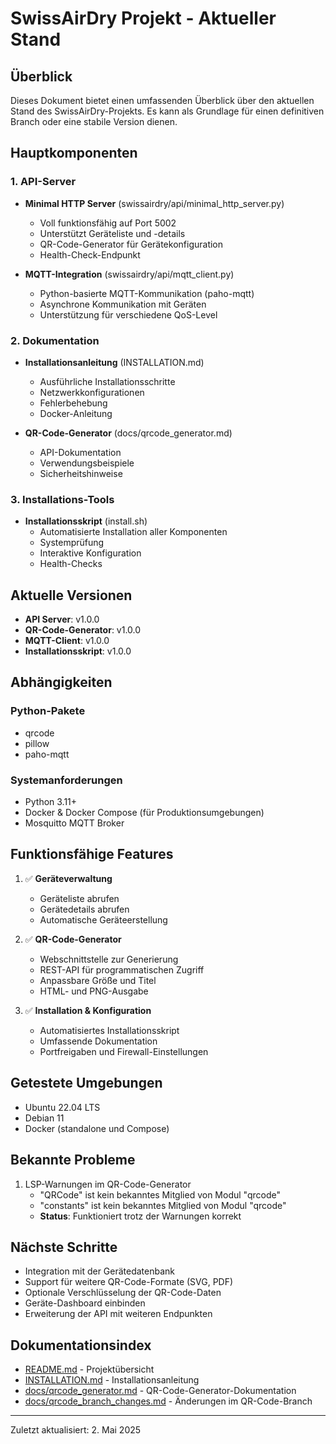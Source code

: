 # SwissAirDry Projekt - Aktueller Stand

## Überblick

Dieses Dokument bietet einen umfassenden Überblick über den aktuellen Stand des SwissAirDry-Projekts. Es kann als Grundlage für einen definitiven Branch oder eine stabile Version dienen.

## Hauptkomponenten

### 1. API-Server

- **Minimal HTTP Server** (swissairdry/api/minimal_http_server.py)
  - Voll funktionsfähig auf Port 5002
  - Unterstützt Geräteliste und -details
  - QR-Code-Generator für Gerätekonfiguration
  - Health-Check-Endpunkt

- **MQTT-Integration** (swissairdry/api/mqtt_client.py)
  - Python-basierte MQTT-Kommunikation (paho-mqtt)
  - Asynchrone Kommunikation mit Geräten
  - Unterstützung für verschiedene QoS-Level

### 2. Dokumentation

- **Installationsanleitung** (INSTALLATION.md)
  - Ausführliche Installationsschritte
  - Netzwerkkonfigurationen
  - Fehlerbehebung
  - Docker-Anleitung

- **QR-Code-Generator** (docs/qrcode_generator.md)
  - API-Dokumentation
  - Verwendungsbeispiele
  - Sicherheitshinweise

### 3. Installations-Tools

- **Installationsskript** (install.sh)
  - Automatisierte Installation aller Komponenten
  - Systemprüfung
  - Interaktive Konfiguration
  - Health-Checks

## Aktuelle Versionen

- **API Server**: v1.0.0
- **QR-Code-Generator**: v1.0.0
- **MQTT-Client**: v1.0.0
- **Installationsskript**: v1.0.0

## Abhängigkeiten

### Python-Pakete
- qrcode
- pillow
- paho-mqtt

### Systemanforderungen
- Python 3.11+
- Docker & Docker Compose (für Produktionsumgebungen)
- Mosquitto MQTT Broker

## Funktionsfähige Features

1. ✅ **Geräteverwaltung**
   - Geräteliste abrufen
   - Gerätedetails abrufen
   - Automatische Geräteerstellung

2. ✅ **QR-Code-Generator**
   - Webschnittstelle zur Generierung
   - REST-API für programmatischen Zugriff
   - Anpassbare Größe und Titel
   - HTML- und PNG-Ausgabe

3. ✅ **Installation & Konfiguration**
   - Automatisiertes Installationsskript
   - Umfassende Dokumentation
   - Portfreigaben und Firewall-Einstellungen

## Getestete Umgebungen

- Ubuntu 22.04 LTS
- Debian 11
- Docker (standalone und Compose)

## Bekannte Probleme

1. LSP-Warnungen im QR-Code-Generator
   - "QRCode" ist kein bekanntes Mitglied von Modul "qrcode"
   - "constants" ist kein bekanntes Mitglied von Modul "qrcode"
   - **Status**: Funktioniert trotz der Warnungen korrekt

## Nächste Schritte

- Integration mit der Gerätedatenbank
- Support für weitere QR-Code-Formate (SVG, PDF)
- Optionale Verschlüsselung der QR-Code-Daten
- Geräte-Dashboard einbinden
- Erweiterung der API mit weiteren Endpunkten

## Dokumentationsindex

- [README.md](README.md) - Projektübersicht
- [INSTALLATION.md](INSTALLATION.md) - Installationsanleitung
- [docs/qrcode_generator.md](docs/qrcode_generator.md) - QR-Code-Generator-Dokumentation
- [docs/qrcode_branch_changes.md](docs/qrcode_branch_changes.md) - Änderungen im QR-Code-Branch

---

Zuletzt aktualisiert: 2. Mai 2025